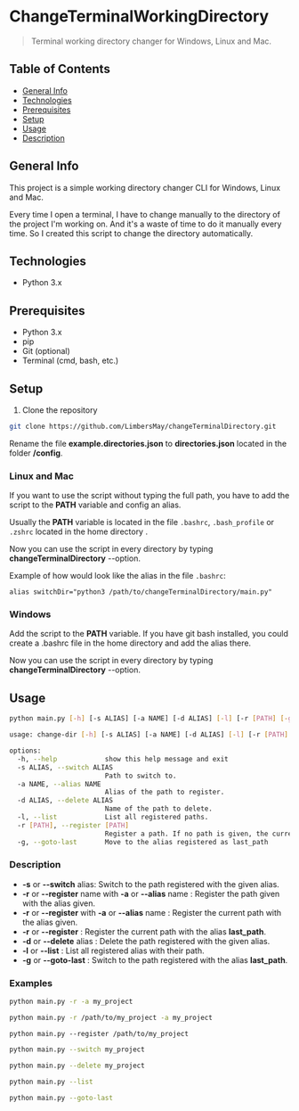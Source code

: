 # ChangeTerminalWorkingDirectory

> Terminal working directory changer for Windows, Linux and Mac.

## Table of Contents
* [General Info](#general-info)
* [Technologies](#technologies)
* [Prerequisites](#prerequisites)
* [Setup](#setup)
* [Usage](#usage)
* [Description](#description)

## General Info
This project is a simple working directory changer CLI for Windows, Linux and Mac.

Every time I open a terminal, I have to change manually to the directory of the project I'm working on.
And it's a waste of time to do it manually every time. So I created this script to change the directory automatically.

## Technologies
* Python 3.x

## Prerequisites
* Python 3.x
* pip
* Git (optional)
* Terminal (cmd, bash, etc.)

## Setup
1. Clone the repository
```sh
git clone https://github.com/LimbersMay/changeTerminalDirectory.git
```

Rename the file **example.directories.json** to **directories.json** located in the folder **/config**.

### Linux and Mac
If you want to use the script without typing the full path, you have to add the script to the **PATH** variable 
and config an alias.

Usually the **PATH** variable is located in the file `.bashrc`, `.bash_profile` or `.zshrc` located in the home directory .

Now you can use the script in every directory by typing **changeTerminalDirectory** --option.

Example of how would look like the alias in the file `.bashrc`:
```
alias switchDir="python3 /path/to/changeTerminalDirectory/main.py"
```

### Windows
Add the script to the **PATH** variable.
If you have git bash installed, you could create a .bashrc file in the home directory and add the alias there.

Now you can use the script in every directory by typing **changeTerminalDirectory** --option.

## Usage

```sh
python main.py [-h] [-s ALIAS] [-a NAME] [-d ALIAS] [-l] [-r [PATH] [-g]
```

```sh
usage: change-dir [-h] [-s ALIAS] [-a NAME] [-d ALIAS] [-l] [-r [PATH] [-g]

options:
  -h, --help            show this help message and exit
  -s ALIAS, --switch ALIAS
                        Path to switch to.
  -a NAME, --alias NAME
                        Alias of the path to register.
  -d ALIAS, --delete ALIAS
                        Name of the path to delete.
  -l, --list            List all registered paths.
  -r [PATH], --register [PATH]
                        Register a path. If no path is given, the current path will be registered. If no alias is given, the alias will be last_path.
  -g, --goto-last       Move to the alias registered as last_path
```

### Description
* **-s** or **--switch** alias: Switch to the path registered with the given alias.
* **-r** or **--register** name with  **-a** or **--alias** name : Register the path given with the alias given.
* **-r** or **--register** with  **-a** or **--alias** name : Register the current path with the alias given.
* **-r** or **--register** : Register the current path with the alias **last_path**.
* **-d** or **--delete** alias : Delete the path registered with the given alias.
* **-l** or **--list** : List all registered alias with their path.
* **-g** or **--goto-last** : Switch to the path registered with the alias **last_path**.

### Examples
```sh
python main.py -r -a my_project
```

```sh
python main.py -r /path/to/my_project -a my_project
```
```
python main.py --register /path/to/my_project
```

```sh
python main.py --switch my_project
```
```sh
python main.py --delete my_project
```
```sh
python main.py --list
```
```sh
python main.py --goto-last
```
